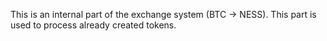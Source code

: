 This is an internal part of the exchange system (BTC -> NESS). This part is used to process already created tokens.
